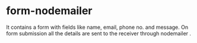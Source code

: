 # form-nodemailer
It contains a form with fields like name, email, phone no. and message. On form submission all the details are sent to the receiver through nodemailer .

